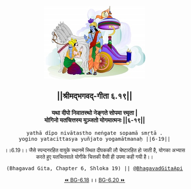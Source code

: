 <center><img src="../../asset/BG.png" alt="#API #bhagavadgitaapi #slok #nodejs #js #api #gitaapi #krishna #hinduism #vedic #ISKCON #shreemadbhagavadgita #technology"/>
<h2>||श्रीमद्‍भगवद्‍-गीता ६.१९||</h2>
<h3>यथा दीपो निवातस्थो नेङ्गते सोपमा स्मृता |<br/>योगिनो यतचित्तस्य युञ्जतो योगमात्मनः ||६-१९||</h3>
<pre>yathā dīpo nivātastho neṅgate sopamā smṛtā .<br/>yogino yatacittasya yuñjato yogamātmanaḥ ||6-19||</pre>
<p>।।6.19।। जैसे स्पन्दनरहित वायुके स्थानमें स्थित दीपककी लौ चेष्टारहित हो जाती है, योगका अभ्यास करते हुए यतचित्तवाले योगीके चित्तकी वैसी ही उपमा कही गयी है।।</p>
<pre>(Bhagavad Gita, Chapter 6, Shloka 19) || <a href="https://twitter.com/bhagavadgitaapi">@BhagavadGitaApi</a></pre><a href="../../6/18">⏪  BG-6.18</a><b>        ।।        </b><a href="../../6/20">BG-6.20  ⏩</a></center></center>